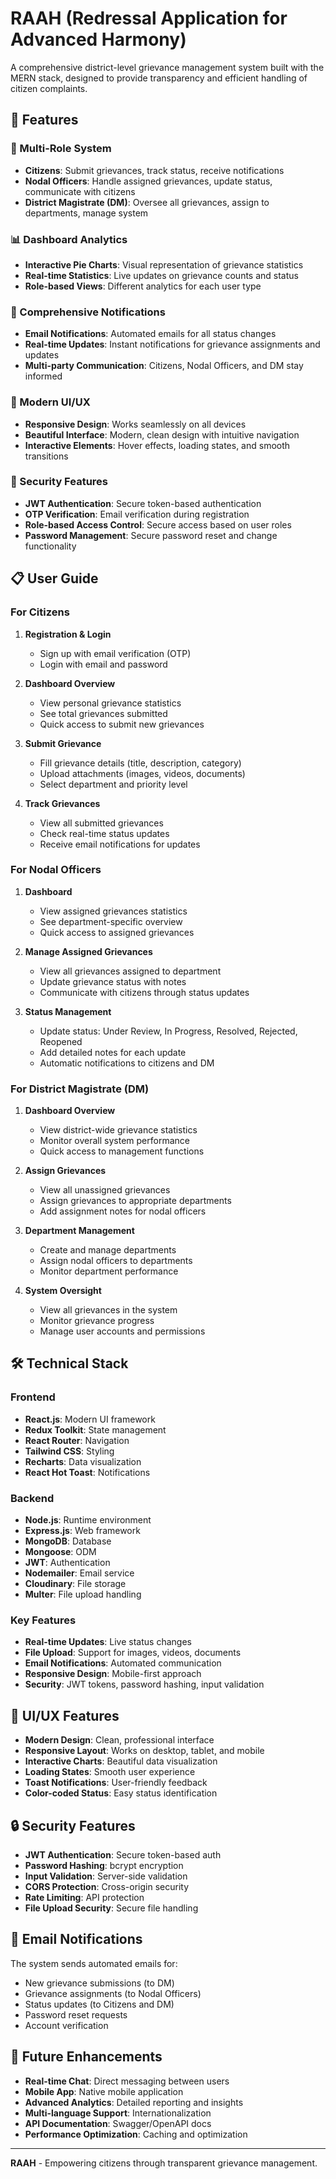 # RAAH (Redressal Application for Advanced Harmony)

A comprehensive district-level grievance management system built with the MERN stack, designed to provide transparency and efficient handling of citizen complaints.

## 🌟 Features

### 👥 Multi-Role System
- **Citizens**: Submit grievances, track status, receive notifications
- **Nodal Officers**: Handle assigned grievances, update status, communicate with citizens
- **District Magistrate (DM)**: Oversee all grievances, assign to departments, manage system

### 📊 Dashboard Analytics
- **Interactive Pie Charts**: Visual representation of grievance statistics
- **Real-time Statistics**: Live updates on grievance counts and status
- **Role-based Views**: Different analytics for each user type

### 🔔 Comprehensive Notifications
- **Email Notifications**: Automated emails for all status changes
- **Real-time Updates**: Instant notifications for grievance assignments and updates
- **Multi-party Communication**: Citizens, Nodal Officers, and DM stay informed

### 📱 Modern UI/UX
- **Responsive Design**: Works seamlessly on all devices
- **Beautiful Interface**: Modern, clean design with intuitive navigation
- **Interactive Elements**: Hover effects, loading states, and smooth transitions

### 🔐 Security Features
- **JWT Authentication**: Secure token-based authentication
- **OTP Verification**: Email verification during registration
- **Role-based Access Control**: Secure access based on user roles
- **Password Management**: Secure password reset and change functionality

## 📋 User Guide

### For Citizens

1. **Registration & Login**
   - Sign up with email verification (OTP)
   - Login with email and password

2. **Dashboard Overview**
   - View personal grievance statistics
   - See total grievances submitted
   - Quick access to submit new grievances

3. **Submit Grievance**
   - Fill grievance details (title, description, category)
   - Upload attachments (images, videos, documents)
   - Select department and priority level

4. **Track Grievances**
   - View all submitted grievances
   - Check real-time status updates
   - Receive email notifications for updates

### For Nodal Officers

1. **Dashboard**
   - View assigned grievances statistics
   - See department-specific overview
   - Quick access to assigned grievances

2. **Manage Assigned Grievances**
   - View all grievances assigned to department
   - Update grievance status with notes
   - Communicate with citizens through status updates

3. **Status Management**
   - Update status: Under Review, In Progress, Resolved, Rejected, Reopened
   - Add detailed notes for each update
   - Automatic notifications to citizens and DM

### For District Magistrate (DM)

1. **Dashboard Overview**
   - View district-wide grievance statistics
   - Monitor overall system performance
   - Quick access to management functions

2. **Assign Grievances**
   - View all unassigned grievances
   - Assign grievances to appropriate departments
   - Add assignment notes for nodal officers

3. **Department Management**
   - Create and manage departments
   - Assign nodal officers to departments
   - Monitor department performance

4. **System Oversight**
   - View all grievances in the system
   - Monitor grievance progress
   - Manage user accounts and permissions

## 🛠️ Technical Stack

### Frontend
- **React.js**: Modern UI framework
- **Redux Toolkit**: State management
- **React Router**: Navigation
- **Tailwind CSS**: Styling
- **Recharts**: Data visualization
- **React Hot Toast**: Notifications

### Backend
- **Node.js**: Runtime environment
- **Express.js**: Web framework
- **MongoDB**: Database
- **Mongoose**: ODM
- **JWT**: Authentication
- **Nodemailer**: Email service
- **Cloudinary**: File storage
- **Multer**: File upload handling

### Key Features
- **Real-time Updates**: Live status changes
- **File Upload**: Support for images, videos, documents
- **Email Notifications**: Automated communication
- **Responsive Design**: Mobile-first approach
- **Security**: JWT tokens, password hashing, input validation

## 🎨 UI/UX Features

- **Modern Design**: Clean, professional interface
- **Responsive Layout**: Works on desktop, tablet, and mobile
- **Interactive Charts**: Beautiful data visualization
- **Loading States**: Smooth user experience
- **Toast Notifications**: User-friendly feedback
- **Color-coded Status**: Easy status identification

## 🔒 Security Features

- **JWT Authentication**: Secure token-based auth
- **Password Hashing**: bcrypt encryption
- **Input Validation**: Server-side validation
- **CORS Protection**: Cross-origin security
- **Rate Limiting**: API protection
- **File Upload Security**: Secure file handling

## 📧 Email Notifications

The system sends automated emails for:
- New grievance submissions (to DM)
- Grievance assignments (to Nodal Officers)
- Status updates (to Citizens and DM)
- Password reset requests
- Account verification

## 🎯 Future Enhancements

- **Real-time Chat**: Direct messaging between users
- **Mobile App**: Native mobile application
- **Advanced Analytics**: Detailed reporting and insights
- **Multi-language Support**: Internationalization
- **API Documentation**: Swagger/OpenAPI docs
- **Performance Optimization**: Caching and optimization

---

**RAAH** - Empowering citizens through transparent grievance management.
